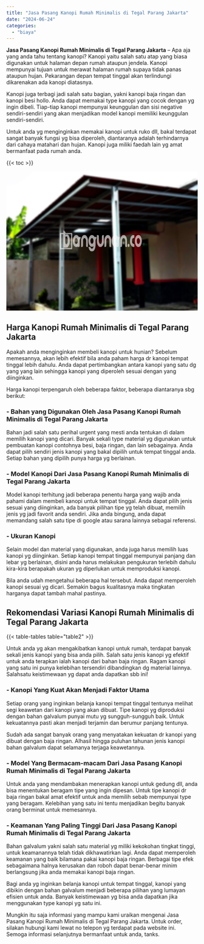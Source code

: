 ```yaml
---
title: "Jasa Pasang Kanopi Rumah Minimalis di Tegal Parang Jakarta"
date: "2024-06-24"
categories: 
  - "biaya"
---
```


**Jasa Pasang Kanopi Rumah Minimalis di Tegal Parang Jakarta** – Apa aja yang anda tahu tentang kanopi? Kanopi yaitu salah satu atap yang biasa digunakan untuk halaman depan rumah ataupun jendela. Kanopi mempunyai tujuan untuk merawat halaman rumah supaya tidak panas ataupun hujan. Pekarangan depan tempat tinggal akan terlindungi dikarenakan ada kanopi diatasnya.

Kanopi juga terbagi jadi salah satu bagian, yakni kanopi baja ringan dan kanopi besi hollo. Anda dapat memakai type kanopi yang cocok dengan yg ingin dibeli. Tiap-tiap kanopi mempunyai keunggulan dan sisi negative sendiri-sendiri yang akan menjadikan model kanopi memiliki keunggulan sendiri-sendiri.

Untuk anda yg menginginkan memakai kanopi untuk ruko dll, bakal terdapat sangat banyak fungsi yg bisa diperoleh, diantaranya adalah terhindarnya dari cahaya matahari dan hujan. Kanopi juga miliki faedah lain yg amat bermanfaat pada rumah anda.

{{< toc >}}

![Jasa Pasang Kanopi Rumah Minimalis di Tegal Parang Jakarta](/images/harga-kanopi-minimalis-51.png)

## Harga Kanopi Rumah Minimalis di Tegal Parang Jakarta

Apakah anda menginginkan membeli kanopi untuk hunian? Sebelum memesannya, akan lebih efektif bila anda paham harga dr kanopi tempat tinggal lebih dahulu. Anda dapat pertimbangkan antara kanopi yang satu dg yang yang lain sehingga kanopi yang diperoleh sesuai dengan yang diinginkan.

Harga kanopi terpengaruh oleh beberapa faktor, beberapa diantaranya sbg berikut:

### \- Bahan yang Digunakan Oleh Jasa Pasang Kanopi Rumah Minimalis di Tegal Parang Jakarta

Bahan jadi salah satu perihal urgent yang mesti anda tentukan di dalam memilih kanopi yang dicari. Banyak sekali type material yg digunakan untuk pembuatan kanopi contohnya besi, baja ringan, dan lain sebagainya. Anda dapat pilih sendiri jenis kanopi yang bakal dipilih untuk tempat tinggal anda. Setiap bahan yang dipilih punya harga yg berlainan.

### \- Model Kanopi Dari Jasa Pasang Kanopi Rumah Minimalis di Tegal Parang Jakarta

Model kanopi terhitung jadi beberapa penentu harga yang wajib anda pahami dalam membeli kanopi untuk tempat tinggal. Anda dapat pilih jenis sesuai yang diinginkan, ada banyak pilihan tipe yg telah dibuat, memilih jenis yg jadi favorit anda sendiri. Jika anda bingung, anda dapat memandang salah satu tipe di google atau sarana lainnya sebagai referensi.

### \- Ukuran Kanopi

Selain model dan material yang digunakan, anda juga harus memilih luas kanopi yg diinginkan. Setiap kanopi tempat tinggal mempunyai panjang dan lebar yg berlainan, disini anda harus melakukan pengukuran terlebih dahulu kira-kira berapakah ukuran yg diperlukan untuk memproduksi kanopi.

Bila anda udah mengetahui beberapa hal tersebut. Anda dapat memperoleh kanopi sesuai yg dicari. Semakin bagus kualitasnya maka tingkatan harganya dapat tambah mahal pastinya.

## Rekomendasi Variasi Kanopi Rumah Minimalis di Tegal Parang Jakarta

{{< table-tables table="table2" >}}

Untuk anda yg akan mengakibatkan kanopi untuk rumah, terdapat banyak sekali jenis kanopi yang bisa anda pilih. Salah satu jenis kanopi yg efektif untuk anda terapkan ialah kanopi dari bahan baja ringan. Ragam kanopi yang satu ini punya kelebihan tersendiri dibandingkan dg material lainnya. Salahsatu keistimewaan yg dapat anda dapatkan sbb ini!

### \- Kanopi Yang Kuat Akan Menjadi Faktor Utama

Setiap orang yang inginkan belanja kanopi tempat tinggal tentunya melihat segi keawetan dari kanopi yang akan dibuat. Tipe kanopi yg diproduksi dengan bahan galvalum punyai mutu yg sungguh-sungguh baik. Untuk kekuatannya pasti akan menjadi terjamin dan berumur panjang tentunya.

Sudah ada sangat banyak orang yang menyatakan kekuatan dr kanopi yang dibuat dengan baja ringan. Alhasil hingga puluhan tahunan jenis kanopi bahan galvalum dapat selamanya terjaga keawetannya.

### \- Model Yang Bermacam-macam Dari Jasa Pasang Kanopi Rumah Minimalis di Tegal Parang Jakarta

Untuk anda yang mendambakan menerapkan kanopi untuk gedung dll, anda bisa menentukan beragam tipe yang ingin dipesan. Untuk tipe kanopi dr baja ringan bakal amat efektif untuk anda memilih sebab mempunyai type yang beragam. Kelebihan yang satu ini tentu menjadikan begitu banyak orang berminat untuk memesannya.

### \- Keamanan Yang Paling Tinggi Dari Jasa Pasang Kanopi Rumah Minimalis di Tegal Parang Jakarta

Bahan galvalum yakni salah satu material yg miliki kekokohan tingkat tinggi, untuk keamanannya telah tidak dikhawatirkan lagi. Anda dapat memperoleh keamanan yang baik bilamana pakai kanopi baja ringan. Berbagai tipe efek sebagaimana halnya kerusakan dan roboh dapat benar-benar minim berlangsung jika anda memakai kanopi baja ringan.

Bagi anda yg inginkan belanja kanopi untuk tempat tinggal, kanopi yang dibikin dengan bahan galvalum menjadi beberapa pilihan yang lumayan efisien untuk anda. Banyak keistimewaan yg bisa anda dapatkan jika menggunakan type kanopi yg satu ini.

Mungkin itu saja informasi yang mampu kami uraikan mengenai Jasa Pasang Kanopi Rumah Minimalis di Tegal Parang Jakarta. Untuk order, silakan hubungi kami lewat no telepon yg terdapat pada website ini. Semoga informasi selanjutnya bermanfaat untuk anda, tanks.
